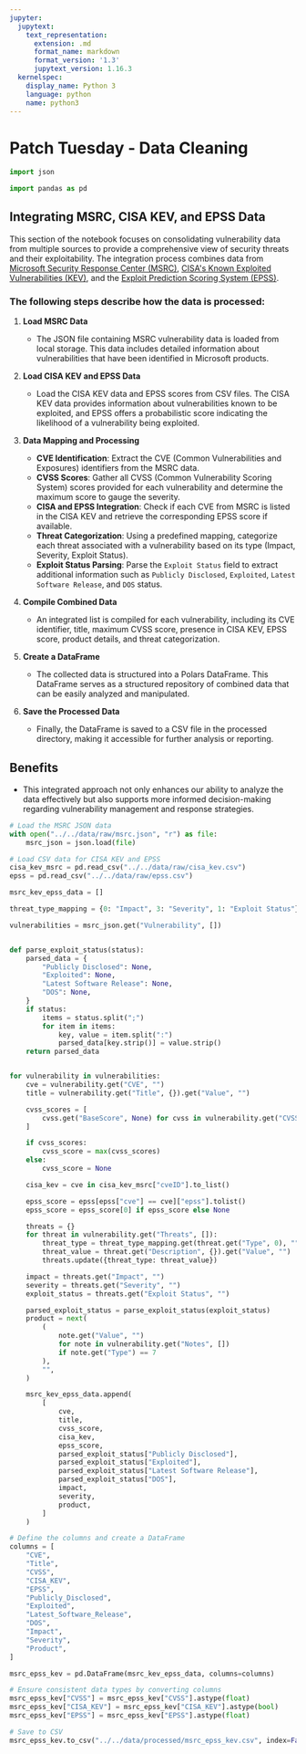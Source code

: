 ```yaml
---
jupyter:
  jupytext:
    text_representation:
      extension: .md
      format_name: markdown
      format_version: '1.3'
      jupytext_version: 1.16.3
  kernelspec:
    display_name: Python 3
    language: python
    name: python3
---
```


# Patch Tuesday - Data Cleaning

```python
import json

import pandas as pd
```

## Integrating MSRC, CISA KEV, and EPSS Data

This section of the notebook focuses on consolidating vulnerability data from multiple sources to provide a comprehensive view of security threats and their exploitability. The integration process combines data from [Microsoft Security Response Center (MSRC)](https://msrc.microsoft.com/update-guide/), [CISA's Known Exploited Vulnerabilities (KEV)](https://www.cisa.gov/known-exploited-vulnerabilities-catalog), and the [Exploit Prediction Scoring System (EPSS)](https://www.first.org/epss). 

### The following steps describe how the data is processed:

1. **Load MSRC Data**
    - The JSON file containing MSRC vulnerability data is loaded from local storage. This data includes detailed information about vulnerabilities that have been identified in Microsoft products.

2. **Load CISA KEV and EPSS Data**
    - Load the CISA KEV data and EPSS scores from CSV files. The CISA KEV data provides information about vulnerabilities known to be exploited, and EPSS offers a probabilistic score indicating the likelihood of a vulnerability being exploited.

3. **Data Mapping and Processing**
    - **CVE Identification**: Extract the CVE (Common Vulnerabilities and Exposures) identifiers from the MSRC data.
    - **CVSS Scores**: Gather all CVSS (Common Vulnerability Scoring System) scores provided for each vulnerability and determine the maximum score to gauge the severity.
    - **CISA and EPSS Integration**: Check if each CVE from MSRC is listed in the CISA KEV and retrieve the corresponding EPSS score if available.
    - **Threat Categorization**: Using a predefined mapping, categorize each threat associated with a vulnerability based on its type (Impact, Severity, Exploit Status).
    - **Exploit Status Parsing**: Parse the `Exploit Status` field to extract additional information such as `Publicly Disclosed`, `Exploited`, `Latest Software Release`, and `DOS` status.

4. **Compile Combined Data**
    - An integrated list is compiled for each vulnerability, including its CVE identifier, title, maximum CVSS score, presence in CISA KEV, EPSS score, product details, and threat categorization.

5. **Create a DataFrame**
    - The collected data is structured into a Polars DataFrame. This DataFrame serves as a structured repository of combined data that can be easily analyzed and manipulated.

6. **Save the Processed Data**
    - Finally, the DataFrame is saved to a CSV file in the processed directory, making it accessible for further analysis or reporting.

## Benefits
- This integrated approach not only enhances our ability to analyze the data effectively but also supports more informed decision-making regarding vulnerability management and response strategies.

```python
# Load the MSRC JSON data
with open("../../data/raw/msrc.json", "r") as file:
    msrc_json = json.load(file)

# Load CSV data for CISA KEV and EPSS
cisa_kev_msrc = pd.read_csv("../../data/raw/cisa_kev.csv")
epss = pd.read_csv("../../data/raw/epss.csv")

msrc_kev_epss_data = []

threat_type_mapping = {0: "Impact", 3: "Severity", 1: "Exploit Status"}

vulnerabilities = msrc_json.get("Vulnerability", [])


def parse_exploit_status(status):
    parsed_data = {
        "Publicly Disclosed": None,
        "Exploited": None,
        "Latest Software Release": None,
        "DOS": None,
    }
    if status:
        items = status.split(";")
        for item in items:
            key, value = item.split(":")
            parsed_data[key.strip()] = value.strip()
    return parsed_data


for vulnerability in vulnerabilities:
    cve = vulnerability.get("CVE", "")
    title = vulnerability.get("Title", {}).get("Value", "")

    cvss_scores = [
        cvss.get("BaseScore", None) for cvss in vulnerability.get("CVSSScoreSets", [])
    ]

    if cvss_scores:
        cvss_score = max(cvss_scores)
    else:
        cvss_score = None

    cisa_kev = cve in cisa_kev_msrc["cveID"].to_list()

    epss_score = epss[epss["cve"] == cve]["epss"].tolist()
    epss_score = epss_score[0] if epss_score else None

    threats = {}
    for threat in vulnerability.get("Threats", []):
        threat_type = threat_type_mapping.get(threat.get("Type", 0), "")
        threat_value = threat.get("Description", {}).get("Value", "")
        threats.update({threat_type: threat_value})

    impact = threats.get("Impact", "")
    severity = threats.get("Severity", "")
    exploit_status = threats.get("Exploit Status", "")

    parsed_exploit_status = parse_exploit_status(exploit_status)
    product = next(
        (
            note.get("Value", "")
            for note in vulnerability.get("Notes", [])
            if note.get("Type") == 7
        ),
        "",
    )

    msrc_kev_epss_data.append(
        [
            cve,
            title,
            cvss_score,
            cisa_kev,
            epss_score,
            parsed_exploit_status["Publicly Disclosed"],
            parsed_exploit_status["Exploited"],
            parsed_exploit_status["Latest Software Release"],
            parsed_exploit_status["DOS"],
            impact,
            severity,
            product,
        ]
    )

# Define the columns and create a DataFrame
columns = [
    "CVE",
    "Title",
    "CVSS",
    "CISA_KEV",
    "EPSS",
    "Publicly_Disclosed",
    "Exploited",
    "Latest_Software_Release",
    "DOS",
    "Impact",
    "Severity",
    "Product",
]

msrc_epss_kev = pd.DataFrame(msrc_kev_epss_data, columns=columns)

# Ensure consistent data types by converting columns
msrc_epss_kev["CVSS"] = msrc_epss_kev["CVSS"].astype(float)
msrc_epss_kev["CISA_KEV"] = msrc_epss_kev["CISA_KEV"].astype(bool)
msrc_epss_kev["EPSS"] = msrc_epss_kev["EPSS"].astype(float)

# Save to CSV
msrc_epss_kev.to_csv("../../data/processed/msrc_epss_kev.csv", index=False)
```
